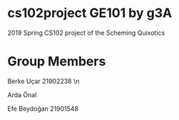 # cs102project GE101 by g3A
 2019 Spring CS102 project of the Scheming Quixotics
 # Group Members
 Berke Uçar 21902238 \n

 Arda Önal
 
 Efe Beydoğan 21901548
